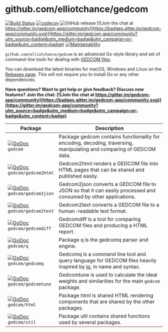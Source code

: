 github.com/elliotchance/gedcom
==============================

[![Build Status](https://travis-ci.org/elliotchance/gedcom.svg?branch=master)](https://travis-ci.org/elliotchance/gedcom)
[![codecov](https://codecov.io/gh/elliotchance/gedcom/branch/master/graph/badge.svg)](https://codecov.io/gh/elliotchance/gedcom)
![GitHub release](https://img.shields.io/github/release/elliotchance/gedcom.svg)
[![Join the chat at https://gitter.im/gedcom-app/community](https://badges.gitter.im/gedcom-app/community.svg)](https://gitter.im/gedcom-app/community?utm_source=badge&utm_medium=badge&utm_campaign=pr-badge&utm_content=badge)
[![Maintainability](https://api.codeclimate.com/v1/badges/1a31841a6c25ca0e5c24/maintainability)](https://codeclimate.com/github/elliotchance/gedcom/maintainability)

`github.com/elliotchance/gedcom` is an advanced Go-style library and set of
command-line tools for dealing with
[GEDCOM files](https://en.wikipedia.org/wiki/GEDCOM).

You can download the latest binaries for macOS, Windows and Linux on the
[Releases page](https://github.com/elliotchance/gedcom/releases). This will not
require you to install Go or any other dependencies.

**Have questions? Want to get help or give feedback? Discuss new features? Join the chat: 
[![Join the chat at https://gitter.im/gedcom-app/community](https://badges.gitter.im/gedcom-app/community.svg)](https://gitter.im/gedcom-app/community?utm_source=badge&utm_medium=badge&utm_campaign=pr-badge&utm_content=badge)**

| Package              | Description |
| -------------------- | ----------- |
| [![GoDoc](https://godoc.org/github.com/elliotchance/gedcom?status.svg)](https://godoc.org/github.com/elliotchance/gedcom) <br/> `gedcom` | Package gedcom contains functionality for encoding, decoding, traversing, manipulating and comparing of GEDCOM data. |
| [![GoDoc](https://godoc.org/github.com/elliotchance/gedcom/gedcom2html?status.svg)](https://godoc.org/github.com/elliotchance/gedcom/gedcom2html) <br/> `gedcom/gedcom2html` | Gedcom2html renders a GEDCOM file into HTML pages that can be shared and published easily. |
| [![GoDoc](https://godoc.org/github.com/elliotchance/gedcom/gedcom2json?status.svg)](https://godoc.org/github.com/elliotchance/gedcom/gedcom2json) <br/> `gedcom/gedcom2json` | Gedcom2json converts a GEDCOM file to JSON so that it can easily processed and consumed by other applications. |
| [![GoDoc](https://godoc.org/github.com/elliotchance/gedcom/gedcom2text?status.svg)](https://godoc.org/github.com/elliotchance/gedcom/gedcom2text) <br/>`gedcom/gedcom2text` | Gedcom2text converts a GEDCOM file to a human-readable text format. |
| [![GoDoc](https://godoc.org/github.com/elliotchance/gedcom/gedcomdiff?status.svg)](https://godoc.org/github.com/elliotchance/gedcom/gedcomdiff) <br/> `gedcom/gedcomdiff` | Gedcomdiff is a tool for comparing GEDCOM files and producing a HTML report. |
| [![GoDoc](https://godoc.org/github.com/elliotchance/gedcom/q?status.svg)](https://godoc.org/github.com/elliotchance/gedcom/q) <br/> `gedcom/q` | Package q is the gedcomq parser and engine. |
| [![GoDoc](https://godoc.org/github.com/elliotchance/gedcom/gedcomq?status.svg)](https://godoc.org/github.com/elliotchance/gedcom/gedcomq) <br/> `gedcom/gedcomq` | Gedcomq is a command line tool and query language for GEDCOM files heavily inspired by [jq](https://stedolan.github.io/jq/), in name and syntax. |
| [![GoDoc](https://godoc.org/github.com/elliotchance/gedcom/gedcomtune?status.svg)](https://godoc.org/github.com/elliotchance/gedcom/gedcomtune) <br/> `gedcom/gedcomtune` | Gedcomtune is used to calculate the ideal weights and similarities for the main `gedcom` package. |
| [![GoDoc](https://godoc.org/github.com/elliotchance/gedcom/html?status.svg)](https://godoc.org/github.com/elliotchance/gedcom/html) <br/> `gedcom/html` | Package html is shared HTML rendering components that are shared by the other packages. |
| [![GoDoc](https://godoc.org/github.com/elliotchance/gedcom/util?status.svg)](https://godoc.org/github.com/elliotchance/gedcom/util) <br/> `gedcom/util` | Package util contains shared functions used by several packages. |
